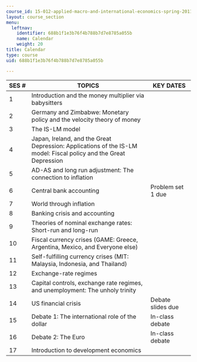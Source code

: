 ```yaml
---
course_id: 15-012-applied-macro-and-international-economics-spring-2011
layout: course_section
menu:
  leftnav:
    identifier: 688b1f1e3b76f4b788b7d7e8785a055b
    name: Calendar
    weight: 20
title: Calendar
type: course
uid: 688b1f1e3b76f4b788b7d7e8785a055b

---
```


| SES # | TOPICS | KEY DATES |
| --- | --- | --- |
| 1 | Introduction and the money multiplier via babysitters | &nbsp; |
| 2 | Germany and Zimbabwe: Monetary policy and the velocity theory of money | &nbsp; |
| 3 | The IS-LM model | &nbsp; |
| 4 | Japan, Ireland, and the Great Depression: Applications of the IS-LM model: Fiscal policy and the Great Depression | &nbsp; |
| 5 | AD-AS and long run adjustment: The connection to inflation | &nbsp; |
| 6 | Central bank accounting | Problem set 1 due |
| 7 | World through inflation | &nbsp; |
| 8 | Banking crisis and accounting | &nbsp; |
| 9 | Theories of nominal exchange rates: Short-run and long-run | &nbsp; |
| 10 | Fiscal currency crises (GAME: Greece, Argentina, Mexico, and Everyone else) | &nbsp; |
| 11 | Self-fulfilling currency crises (MIT: Malaysia, Indonesia, and Thailand) | &nbsp; |
| 12 | Exchange-rate regimes | &nbsp; |
| 13 | Capital controls, exchange rate regimes, and unemployment: The unholy trinity | &nbsp; |
| 14 | US financial crisis | Debate slides due |
| 15 | Debate 1: The international role of the dollar | In-class debate |
| 16 | Debate 2: The Euro | In-class debate |
| 17 | Introduction to development economics |